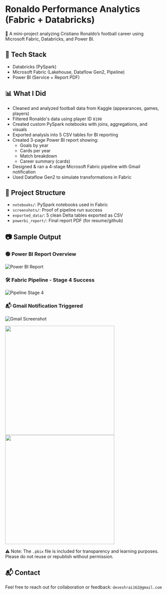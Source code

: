 # Ronaldo Performance Analytics (Fabric + Databricks)

🎯 A mini-project analyzing Cristiano Ronaldo’s football career using Microsoft Fabric, Databricks, and Power BI.

## 🔧 Tech Stack
- Databricks (PySpark)
- Microsoft Fabric (Lakehouse, Dataflow Gen2, Pipeline)
- Power BI (Service + Report PDF)

## 📊 What I Did
- Cleaned and analyzed football data from Kaggle (appearances, games, players)
- Filtered Ronaldo's data using player ID `8198`
- Created custom PySpark notebooks with joins, aggregations, and visuals
- Exported analysis into 5 CSV tables for BI reporting
- Created 3-page Power BI report showing:
  - Goals by year
  - Cards per year
  - Match breakdown
  - Career summary (cards)
- Designed & ran a 4-stage Microsoft Fabric pipeline with Gmail notification
- Used Dataflow Gen2 to simulate transformations in Fabric

## 📁 Project Structure
- `notebooks/`: PySpark notebooks used in Fabric
- `screenshots/`: Proof of pipeline run success
- `exported_data/`: 5 clean Delta tables exported as CSV
- `powerbi_report/`: Final report PDF (for resume/github)

## 📷 Sample Output

### 🟢 Power BI Report Overview
![Power BI Report](screenshots/ronaldo_report_screenshot.jpg)

### 🛠️ Fabric Pipeline - Stage 4 Success
![Pipeline Stage 4](https://github.com/yourusername/ronaldo-performance-analytics-fabric-databricks/blob/main/screenshots/pipeline_stage4_run.jpg)

### 📬 Gmail Notification Triggered
![Gmail Screenshot](screenshots/gmail_notification_success.jpg)

<p float="left">
  <img src="screenshots/pipeline_stage4_run.png" width="350"/>
  <img src="screenshots/gmail_notification_success.png" width="350"/>
</p>


⚠️ Note: The `.pbix` file is included for transparency and learning purposes. Please do not reuse or republish without permission.

## 📬 Contact
Feel free to reach out for collaboration or feedback: `deveshrai162@gmail.com`
